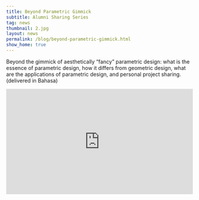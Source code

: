 ```yaml
---
title: Beyond Parametric Gimmick
subtitle: Alumni Sharing Series
tag: news
thumbnail: 2.jpg
layout: news
permalink: /blog/beyond-parametric-gimmick.html
show_home: true
---
```

Beyond the gimmick of aesthetically “fancy” parametric design: what is the essence of parametric design, how it differs from geometric design, what are the applications of parametric design, and personal project sharing. (delivered in Bahasa)
<div style="position:relative;padding-top:56.25%;">
<iframe width="100%" src="https://www.youtube.com/embed/qdA-AmAxaiU" title="YouTube video player" frameborder="0" allow="accelerometer; autoplay; clipboard-write; encrypted-media; gyroscope; picture-in-picture" allowfullscreen style="position:absolute;top:0;left:0;width:100%;height:100%;"></iframe>
</div>